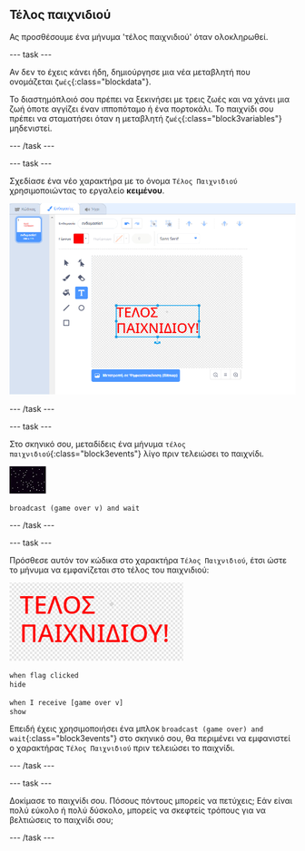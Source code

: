 ## Τέλος παιχνιδιού

Ας προσθέσουμε ένα μήνυμα 'τέλος παιχνιδιού' όταν ολοκληρωθεί.

--- task ---

Αν δεν το έχεις κάνει ήδη, δημιούργησε μια νέα μεταβλητή που ονομάζεται `ζωές`{:class="blockdata"}.

Το διαστημόπλοιό σου πρέπει να ξεκινήσει με τρεις ζωές και να χάνει μια ζωή όποτε αγγίζει έναν ιπποπόταμο ή ένα πορτοκάλι. Το παιχνίδι σου πρέπει να σταματήσει όταν η μεταβλητή `ζωές`{:class="block3variables"} μηδενιστεί.

--- /task ---

--- task ---

Σχεδίασε ένα νέο χαρακτήρα με το όνομα `Τέλος Παιχνιδιού` χρησιμοποιώντας το εργαλείο **κειμένου**.

![screenshot](images/invaders-game-over.png)

--- /task ---

--- task ---

Στο σκηνικό σου, μεταδίδεις ένα μήνυμα `τέλος παιχνιδιού`{:class="block3events"} λίγο πριν τελειώσει το παιχνίδι.

![χαρακτήρας τέλους παιχνιδιού](images/stage-sprite.png)

```blocks3
broadcast (game over v) and wait
```

--- /task ---

--- task ---

Πρόσθεσε αυτόν τον κώδικα στο χαρακτήρα `Τέλος Παιχνιδιού`, έτσι ώστε το μήνυμα να εμφανίζεται στο τέλος του παιχνιδιού:

![χαρακτήρας τέλους παιχνιδιού](images/gameover-sprite.png)

```blocks3
when flag clicked
hide

when I receive [game over v]
show
```

Επειδή έχεις χρησιμοποιήσει ένα μπλοκ `broadcast (game over) and wait`{:class="block3events"} στο σκηνικό σου, θα περιμένει να εμφανιστεί ο χαρακτήρας `Τέλος Παιχνιδιού` πριν τελειώσει το παιχνίδι.

--- /task ---

--- task ---

Δοκίμασε το παιχνίδι σου. Πόσους πόντους μπορείς να πετύχεις; Εάν είναι πολύ εύκολο ή πολύ δύσκολο, μπορείς να σκεφτείς τρόπους για να βελτιώσεις το παιχνίδι σου;

--- /task ---